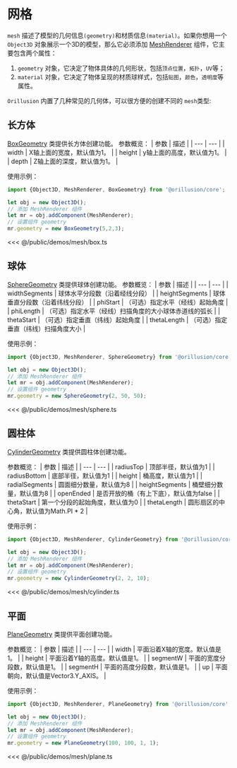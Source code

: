 # 网格
`mesh` 描述了模型的几何信息`(geometry)`和材质信息`(material)`。如果你想用一个 `Object3D` 对象展示一个3D的模型，那么它必须添加 [MeshRenderer](/api/classes/MeshRenderer) 组件，它主要包含两个属性：
1. `geometry` 对象，它决定了物体具体的几何形状，包括`顶点位置`，`拓扑`，`UV`等；
2. `material` 对象，它决定了物体呈现的材质球样式，包括`贴图`，`颜色`，`透明度`等属性。

`Orillusion` 内置了几种常见的几何体，可以很方便的创建不同的 `mesh`类型:
## 长方体
[BoxGeometry](/api/classes/BoxGeometry) 类提供长方体创建功能。
参数概览：
| 参数 | 描述 |
| --- | --- |
| width | X轴上面的宽度，默认值为1。 |
| height | y轴上面的高度，默认值为1。 |
| depth | Z轴上面的深度，默认值为1。 |

使用示例：
```ts
import {Object3D, MeshRenderer, BoxGeometry} from '@orillusion/core';

let obj = new Object3D();
// 添加 MeshRenderer 组件
let mr = obj.addComponent(MeshRenderer);
// 设置组件 geometry
mr.geometry = new BoxGeometry(5,2,3);
```

<Demo src="/demos/mesh/box.ts"></Demo>

<<< @/public/demos/mesh/box.ts


## 球体
[SphereGeometry](/api/classes/SphereGeometry) 类提供球体创建功能。
参数概览：
| 参数 | 描述 |
| --- | --- |
| widthSegments | 球体水平分段数（沿着经线分段） |
| heightSegments | 球体垂直分段数（沿着纬线分段） |
| phiStart | （可选）指定水平（经线）起始角度 |
| phiLength | （可选）指定水平（经线）扫描角度的大小球体赤道线的弧长 |
| thetaStart | （可选）指定垂直（纬线）起始角度 |
| thetaLength | （可选）指定垂直（纬线）扫描角度大小 |

使用示例：
```ts
import {Object3D, MeshRenderer, SphereGeometry} from '@orillusion/core';

let obj = new Object3D();
// 添加 MeshRenderer 组件
let mr = obj.addComponent(MeshRenderer);
// 设置组件 geometry
mr.geometry = new SphereGeometry(2, 50, 50);
```

<Demo src="/demos/mesh/sphere.ts"></Demo>

<<< @/public/demos/mesh/sphere.ts


## 圆柱体
[CylinderGeometry](/api/classes/CylinderGeometry) 类提供圆柱体创建功能。

参数概览：
| 参数 | 描述 |
| --- | --- |
| radiusTop | 顶部半径，默认值为1 |
| radiusBottom | 底部半径，默认值为1 |
| height | 桶高度，默认值为1 |
| radialSegments | 圆面细分数量，默认值为8 |
| heightSegments | 桶壁细分数量，默认值为8 |
| openEnded | 是否开放的桶（有上下底），默认值为false |
| thetaStart | 第一个分段的起始角度，默认值为0 |
| thetaLength | 圆形扇区的中心角，默认值为Math.PI * 2 |

使用示例：
```ts
import {Object3D, MeshRenderer, CylinderGeometry} from '@orillusion/core';

let obj = new Object3D();
// 添加 MeshRenderer 组件
let mr = obj.addComponent(MeshRenderer);
// 设置组件 geometry
mr.geometry = new CylinderGeometry(2, 2, 10);
```
<Demo src="/demos/mesh/cylinder.ts"></Demo>

<<< @/public/demos/mesh/cylinder.ts


## 平面
[PlaneGeometry](/api/classes/PlaneGeometry) 类提供平面创建功能。

参数概览：
| 参数 | 描述 |
| --- | --- |
| width | 平面沿着X轴的宽度。默认值是1。 |
| height | 平面沿着Y轴的高度。默认值是1。 |
| segmentW | 平面的宽度分段数，默认值是1。 |
| segmentH | 平面的高度分段数，默认值是1。 |
| up | 平面朝向，默认值是Vector3.Y_AXIS。 |

使用示例：
```ts
import {Object3D, MeshRenderer, PlaneGeometry} from '@orillusion/core';

let obj = new Object3D();
// 添加 MeshRenderer 组件
let mr = obj.addComponent(MeshRenderer);
// 设置组件 geometry
mr.geometry = new PlaneGeometry(100, 100, 1, 1);
```
<Demo src="/demos/mesh/plane.ts"></Demo>

<<< @/public/demos/mesh/plane.ts

<!-- ## 自定义 Geometry
?? 缺失 -->

